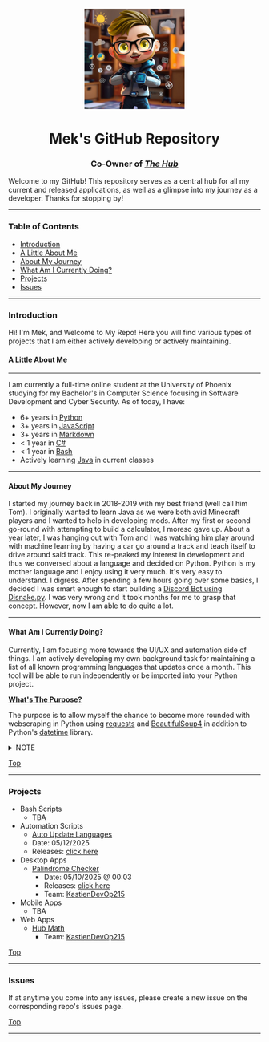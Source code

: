 <label id="top"></label>

<div align="center">
  <img src="./repo_images/mek.jpg" width="200" />
  <h1>Mek's GitHub Repository</h1>
  <h3>
    Co-Owner of 
    <i>
      <a href="https://github.com/theHub12">
        The Hub
      </a>
    </i>
  </h3>
</div>

Welcome to my GitHub! This repository serves as a central hub for all my current and released applications, as well as a glimpse into my journey as a developer. Thanks for stopping by!

---

### Table of Contents

- [Introduction](#introduction)
- [A Little About Me](#a-little-about-me)
- [About My Journey](#about-my-journey)
- [What Am I Currently Doing?](#what-am-i-currently-doing)
- [Projects](#projects)
- [Issues](#issues)

---

### Introduction

Hi! I'm Mek, and Welcome to My Repo! Here you will find various types of projects that I am either actively developing or actively maintaining.

#### A Little About Me
---

I am currently a full-time online student at the University of Phoenix studying for my Bachelor's in Computer Science focusing in Software Development and Cyber Security. As of today, I have:

  - 6+ years in [Python](https://python.org)
  - 3+ years in [JavaScript](https://nodejs.org)
  - 3+ years in [Markdown](https://www.markdownguide.org/basic-syntax/)
  - < 1 year in [C#](https://learn.microsoft.com/en-us/dotnet/csharp/)
  - < 1 year in [Bash](https://www.geeksforgeeks.org/bash-scripting-introduction-to-bash-and-bash-scripting/)
  - Actively learning [Java](https://www.java.com/en/) in current classes

---
#### About My Journey

I started my journey back in 2018-2019 with my best friend (well call him Tom). I originally wanted to learn Java as we were both avid Minecraft players and I wanted to help in developing mods. After my first or second go-round with attempting to build a calculator, I moreso gave up. About a year later, I was hanging out with Tom and I was watching him play around with machine learning by having a car go around a track and teach itself to drive around said track. This re-peaked my interest in development and thus we conversed about a language and decided on Python. Python is my mother language and I enjoy using it very much. It's very easy to understand. I digress. After spending a few hours going over some basics, I decided I was smart enough to start building a [Discord Bot using Disnake.py](https://docs.disnake.dev/en/stable/index.html). I was very wrong and it took months for me to grasp that concept. However, now I am able to do quite a lot.

---
#### What Am I Currently Doing?

Currently, I am focusing more towards the UI/UX and automation side of things. I am actively developing my own background task for maintaining a list of all known programming languages that updates once a month. This tool will be able to run independently or be imported into your Python project. 

<b><u>What's The Purpose?</u></b>

The purpose is to allow myself the chance to become more rounded with webscraping in Python using [requests](https://docs.python-requests.org/en/latest/index.html) and [BeautifulSoup4](https://beautiful-soup-4.readthedocs.io/en/latest/) in addition to Python's [datetime](https://docs.python.org/3/library/datetime.html) library.

<details>
<summary>NOTE</summary>

> At this time, there is no anticipated release date as I am taking my time in learning these concepts. Please be patient. Thanks!
</details>

<a href="#top">Top</a>

---
### Projects

- Bash Scripts
  - TBA
- Automation Scripts
  - [Auto Update Languages](https://github.com/mek0124/autoupdate_languages2)
  - Date: 05/12/2025
  - Releases: [click here](https://github.com/mek0124/autoupdate_languages2/releases)
- Desktop Apps
  - [Palindrome Checker](https://github.com/mek0124/PalindromeChecker)
    - Date: 05/10/2025 @ 00:03
    - Releases: [click here](https://github.com/mek0124/PalindromeChecker/releases)
    - Team: [KastienDevOp215](https://github.com/KastienDevOp)
- Mobile Apps
  - TBA
- Web Apps
  - [Hub Math](https://github.com/mek0124/HubMath)
    - Team: [KastienDevOp215](https://github.com/KastienDevOp)

<a href="#top">Top</a>

---
### Issues

If at anytime you come into any issues, please create a new issue on the corresponding repo's issues page.

<a href="#top">Top</a>

---
